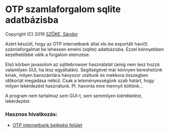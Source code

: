 # OTP szamlaforgalom sqlite adatbázisba
Copyright (C) 2019 [SZŐKE, Sándor](mailto:mail@szokesandor.hu)

Azért készült, hogy az OTP internetbank által xls-be exportált havi(!) számlaforgalmat be lehessen emelni (sqlite) adatbázisba. Ezzel könnyebben kezelhetőbbé válik a forgalom elemzése. 

Első körben javasolom az sqlitebrowser használatát (amíg nem lesz hozzá valamilyen GUI, ha lesz egyáltalán). Segítségével már könnyen kereshetünk kinek, milyen banszámlára hányszor utaltunk és mekkora összegben időkorlát megadása nélkül. Csak a leleményességünk szab határt, hogy milyen lekérdezést használunk. Pl. havonta mire mennyit költönk...

A program nem tartalmaz sem GUI-t, sem semmilyen kiértékelést, lekérdezést.

### Hasznos hivatkozás:
* [OTP internetbank belépési felület](https://www.otpbank.hu/portal/hu/OTPdirekt/Belepes)
